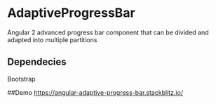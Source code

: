 # AdaptiveProgressBar

Angular 2 advanced progress bar component that can be divided and adapted into multiple partitions

## Dependecies
Bootstrap

##Demo
https://angular-adaptive-progress-bar.stackblitz.io/



